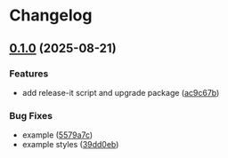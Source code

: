 # Changelog

## [0.1.0](https://github.com/watadarkstar/react-native-parlant/compare/0.0.6...0.1.0) (2025-08-21)

### Features

* add release-it script and upgrade package ([ac9c67b](https://github.com/watadarkstar/react-native-parlant/commit/ac9c67b3e38f0d831e972b271498a49ded7875c1))

### Bug Fixes

* example ([5579a7c](https://github.com/watadarkstar/react-native-parlant/commit/5579a7ce6d56c402e714b08e5338ad15c7f66ccd))
* example styles ([39dd0eb](https://github.com/watadarkstar/react-native-parlant/commit/39dd0ebc882d3c32dc575754c2e2ba7e29c3d73d))

